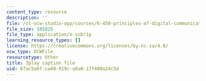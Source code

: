 ```yaml
---
content_type: resource
description: ''
file: /ol-ocw-studio-app/courses/6-450-principles-of-digital-communications-i-fall-2006/6fac5a6fca40919ca8a017f400a24c5d_IgN5JQSh8w4.srt
file_size: 105825
file_type: application/x-subrip
learning_resource_types: []
license: https://creativecommons.org/licenses/by-nc-sa/4.0/
ocw_type: OCWFile
resourcetype: Other
title: 3play caption file
uid: 6fac5a6f-ca40-919c-a8a0-17f400a24c5d
---
```

